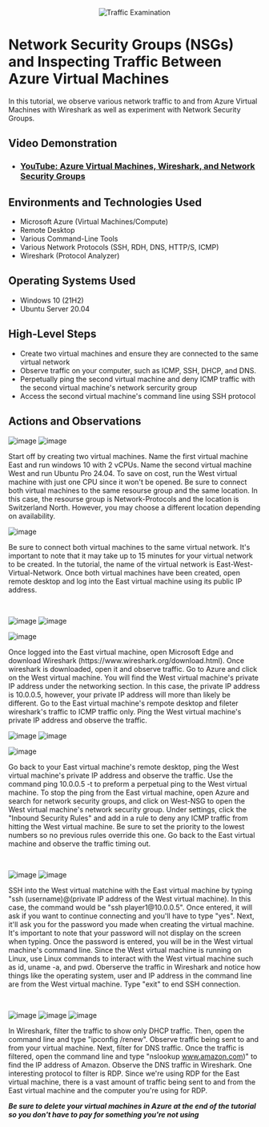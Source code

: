 <p align="center">
<img src="https://i.imgur.com/Ua7udoS.png" alt="Traffic Examination"/>
</p>

<h1>Network Security Groups (NSGs) and Inspecting Traffic Between Azure Virtual Machines</h1>
In this tutorial, we observe various network traffic to and from Azure Virtual Machines with Wireshark as well as experiment with Network Security Groups. <br />


<h2>Video Demonstration</h2>

- ### [YouTube: Azure Virtual Machines, Wireshark, and Network Security Groups](https://www.youtube.com)

<h2>Environments and Technologies Used</h2>

- Microsoft Azure (Virtual Machines/Compute)
- Remote Desktop
- Various Command-Line Tools
- Various Network Protocols (SSH, RDH, DNS, HTTP/S, ICMP)
- Wireshark (Protocol Analyzer)

<h2>Operating Systems Used </h2>

- Windows 10 (21H2)
- Ubuntu Server 20.04

<h2>High-Level Steps</h2>

- Create two virtual machines and ensure they are connected to the same virtual network
- Observe traffic on your computer, such as ICMP, SSH, DHCP, and DNS.
- Perpetually ping the second virtual machine and deny ICMP traffic with the second virtual machine's network sercurity group
- Access the second virtual machine's command line using SSH protocol

<h2>Actions and Observations</h2>

![image](https://github.com/user-attachments/assets/9aa1bc0e-0cbf-4c37-b1da-14e316ed3cdf)
![image](https://github.com/user-attachments/assets/e3b803a9-001b-47cb-a130-f72c6bb87351)



</p>
<p>
Start off by creating two virtual machines. Name the first virtual machine East and run windows 10 with 2 vCPUs. Name the second virtual machine West and run Ubuntu Pro 24.04. To save on cost, run the West virtual machine with just one CPU since it won't be opened. Be sure to connect both virtual machines to the same resourse group and the same location. In this case, the resourse group is Network-Protocols and the location is Switzerland North. However, you may choose a different location depending on availability.

 ![image](https://github.com/user-attachments/assets/300fe509-1088-4dd8-8ebb-76293ea824a8)

Be sure to connect both virtual machines to the same virtual network. It's important to note that it may take up to 15 minutes for your virtual network to be created. In the tutorial, the name of the virtual network is East-West-Virtual-Network. Once both virtual machines have been created, open remote desktop and log into the East virtual machine using its public IP address. 
</p>
<br />

![image](https://github.com/user-attachments/assets/fc444b2b-b04b-4ca0-aca7-e07be7e782ec)
![image](https://github.com/user-attachments/assets/7bea212f-de04-4599-824a-0d39b639010e)

![image](https://github.com/user-attachments/assets/4a3d08ba-7574-4b81-a87d-2ce057a96ef1)



</p>
<p>
Once logged into the East virtual machine, open Microsoft Edge and download Wireshark (https://www.wireshark.org/download.html). Once wireshark is downloaded, open it and observe traffic. Go to Azure and click on the West virtual machine. You will find the West virtual machine's private IP address under the networking section. In this case, the private IP address is 10.0.0.5, however, your private IP address will more than likely be different. Go to the East virtual machine's rempote desktop and fileter wireshark's traffic to ICMP traffic only. Ping the West virtual machine's private IP address and observe the traffic.

![image](https://github.com/user-attachments/assets/bed63514-438e-4174-a36b-923bfd9c66f5)
![image](https://github.com/user-attachments/assets/cf616abf-0e05-4121-a27d-c482ca035d2e)

![image](https://github.com/user-attachments/assets/23c512da-0936-4ce9-8b6f-3341a7a2ee27)


  
  Go back to your East virtual machine's remote desktop, ping the West virtual machine's private IP address and observe the traffic. Use the command ping 10.0.0.5 -t to preform a perpetual ping to the West virtual machine. To stop the ping from the East virtual machine, open Azure and search for network security groups, and click on West-NSG to open the West virtual machine's network security group. Under settings, click the "Inbound Security Rules" and add in a rule to deny any ICMP traffic from hitting the West virtual machine. Be sure to set the priority to the lowest numbers so no previous rules override this one. Go back to the East virtual machine and observe the traffic timing out. 
</p>
<br />

<p>
  
![image](https://github.com/user-attachments/assets/3650bd57-004e-4e7b-9eea-c273299bd087)
![image](https://github.com/user-attachments/assets/25346006-2fbe-4696-bdb3-b334c9c04061)

</p>
<p>
SSH into the West virtual matchine with the East virtual machine by typing "ssh (username)@(private IP address of the West virtual machine). In this case, the command would be "ssh player1@10.0.0.5". Once entered, it will ask if you want to continue connecting and you'll have to type "yes". Next, it'll ask you for the password you made when creating the virtual machine. It's important to note that your password will not display on the screen when typing. Once the password is entered, you will be in the West virtual machine's command line. Since the West virtual machine is running on Linux, use Linux commands to interact with the West virtual machine such as id, uname -a, and pwd. Oberserve the traffic in Wireshark and notice how things like the operating system, user and IP address in the command line are from the West virtual machine. Type "exit" to end SSH connection. 
</p>
<br />

![image](https://github.com/user-attachments/assets/5b234278-4f84-49a8-acf4-a38ab461bcbf)
![image](https://github.com/user-attachments/assets/f232f246-7fd3-49c9-a83a-923db1664fdb)
![image](https://github.com/user-attachments/assets/f8ee284f-1e22-411a-b63a-efac9bbafb81)

In Wireshark, filter the traffic to show only DHCP traffic. Then, open the command line and type "ipconfig /renew". Observe traffic being sent to and from your virtual machine. Next, filter for DNS traffic. Once the traffic is filtered, open the command line and type "nslookup www.amazon.com)" to find the IP address of Amazon. Observe the DNS traffic in Wireshark. One interesting protocol to filter is RDP. Since we're using RDP for the East virtual machine, there is a vast amount of traffic being sent to and from the East virtual machine and the computer you're using for RDP. 




***Be sure to delete your virtual machines in Azure at the end of the tutorial so you don't have to pay for something you're not using***
